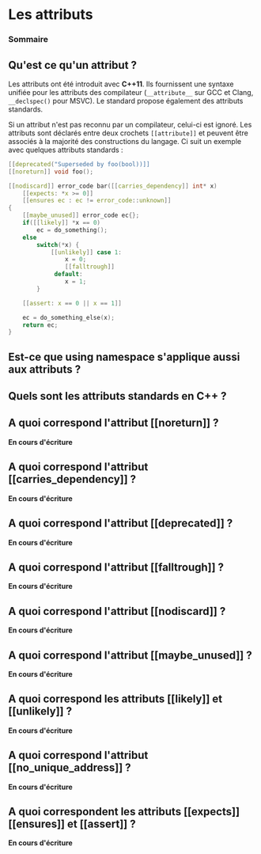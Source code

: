 # Les attributs

### Sommaire



## Qu'est ce qu'un attribut ?

Les attributs ont été introduit avec **C++11**. Ils fournissent une syntaxe unifiée pour les attributs des compilateur (```__attribute__``` sur GCC et Clang, ```__declspec()``` pour MSVC). Le standard propose également des attributs standards.

Si un attribut n'est pas reconnu par un compilateur, celui-ci est ignoré. Les attributs sont déclarés entre deux crochets ```[[attribute]]``` et peuvent être associés à la majorité des constructions du langage. Ci suit un exemple avec quelques attributs standards :

```cpp
[[deprecated("Superseded by foo(bool))]]
[[noreturn]] void foo();

[[nodiscard]] error_code bar([[carries_dependency]] int* x)
    [[expects: *x >= 0]]
    [[ensures ec : ec != error_code::unknown]]
{
    [[maybe_unused]] error_code ec{};
    if([[likely]] *x == 0)
        ec = do_something();
    else
        switch(*x) {
            [[unlikely]] case 1:
                x = 0;
                [[falltrough]]                    
             default:
                x = 1;                        
        }

    [[assert: x == 0 || x == 1]]

    ec = do_something_else(x);
    return ec;
}
```

## Est-ce que using namespace s'applique aussi aux attributs ?

## Quels sont les attributs standards en C++ ?

## A quoi correspond l'attribut [[noreturn]] ?

**En cours d'écriture**

## A quoi correspond l'attribut [[carries_dependency]] ?

**En cours d'écriture**

## A quoi correspond l'attribut [[deprecated]] ?

**En cours d'écriture**

## A quoi correspond l'attribut [[falltrough]] ?

**En cours d'écriture**

## A quoi correspond l'attribut [[nodiscard]] ?

**En cours d'écriture**

## A quoi correspond l'attribut [[maybe_unused]] ?

**En cours d'écriture**

## A quoi correspond les attributs [[likely]] et [[unlikely]] ?

**En cours d'écriture**

## A quoi correspond l'attribut [[no_unique_address]] ?

**En cours d'écriture**

## A quoi correspondent les attributs [[expects]] [[ensures]] et [[assert]] ?

**En cours d'écriture**
